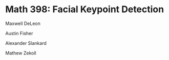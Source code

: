 # Math 398: Facial Keypoint Detection

Maxwell DeLeon

Austin Fisher

Alexander Slankard

Mathew Zekoll
